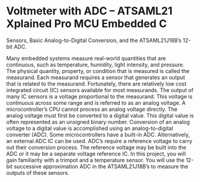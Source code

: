 # Voltmeter with ADC – ATSAML21 Xplained Pro MCU Embedded C
Sensors, Basic Analog-to-Digital Conversion, and the ATSAML21J18B’s 12-bit ADC.  

Many embedded systems measure real-world quantities that are continuous, such as temperature, humidity, light intensity, and pressure. The physical quantity, property, or condition that is measured is called the measurand. Each measurand requires a sensor that generates an output that is related to the measurand. Fortunately, there are relatively low cost integrated circuit (IC) sensors available for most measurands. The output of many IC sensors is a voltage proportional to the measurand. This voltage is continuous across some range and is referred to as an analog voltage. A microcontroller’s CPU cannot process an analog voltage directly. The analog voltage must first be converted to a digital value. This digital value is often represented as an unsigned binary number. Conversion of an analog voltage to a digital value is accomplished using an analog-to-digital converter (ADC). Some microcontrollers have a built-in ADC. Alternatively, an external ADC IC can be used. ADC’s require a reference voltage to carry out their conversion process. The reference voltage may be built into the ADC or it may be a separate voltage reference IC. In this project, you will gain familiarity with a trimpot and a temperature sensor. You will use the 12-bit successive approximation ADC in the ATSAML21J18B’s to measure the outputs of these sensors.


